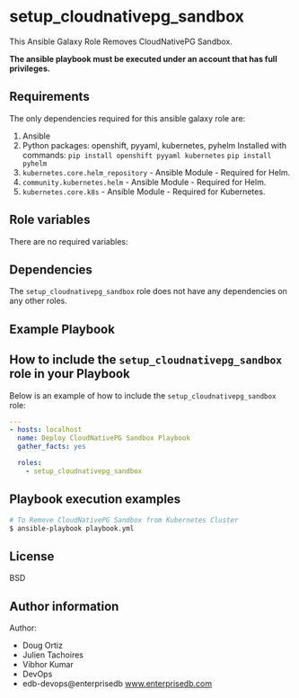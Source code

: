 # setup_cloudnativepg_sandbox

This Ansible Galaxy Role Removes CloudNativePG Sandbox.

**The ansible playbook must be executed under an account that has full
privileges.**

## Requirements

The only dependencies required for this ansible galaxy role are:

  1. Ansible
  2. Python packages: openshift, pyyaml, kubernetes, pyhelm
     Installed with commands:
     `pip install openshift pyyaml kubernetes`
     `pip install pyhelm`
  3. `kubernetes.core.helm_repository` - Ansible Module - Required for Helm.
  4. `community.kubernetes.helm` - Ansible Module - Required for Helm.
  5. `kubernetes.core.k8s` - Ansible Module - Required for Kubernetes.

## Role variables

There are no required variables:

## Dependencies

The `setup_cloudnativepg_sandbox` role does not have any dependencies on any other roles.

## Example Playbook

## How to include the `setup_cloudnativepg_sandbox` role in your Playbook

Below is an example of how to include the `setup_cloudnativepg_sandbox` role:

```yaml
---
- hosts: localhost
  name: Deploy CloudNativePG Sandbox Playbook
  gather_facts: yes

  roles:
    - setup_cloudnativepg_sandbox
```

## Playbook execution examples

```bash
# To Remove CloudNativePG Sandbox from Kubernetes Cluster
$ ansible-playbook playbook.yml 
```

## License

BSD

## Author information

Author:

  * Doug Ortiz
  * Julien Tachoires
  * Vibhor Kumar
  * DevOps
  * edb-devops@enterprisedb www.enterprisedb.com